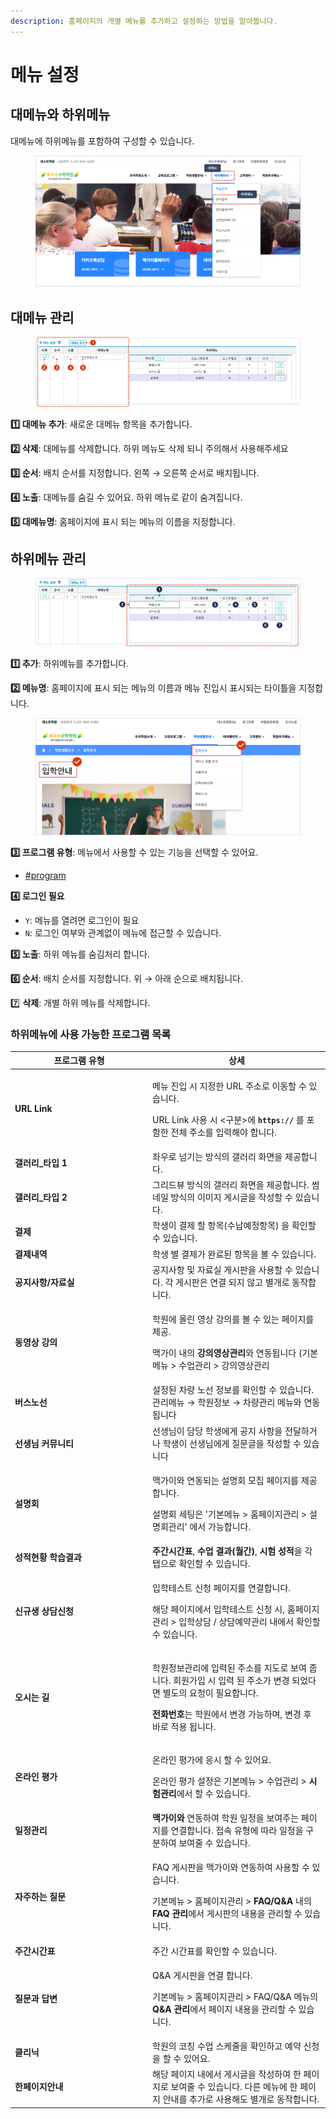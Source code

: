```yaml
---
description: 홈페이지의 개별 메뉴를 추가하고 설정하는 방법을 알아봅니다.
---
```


# 메뉴 설정

## **대메뉴와 하위메뉴**

대메뉴에 하위메뉴를 포함하여 구성할 수 있습니다.

<figure><img src="../../.gitbook/assets/image (219).png" alt=""><figcaption></figcaption></figure>

## **대메뉴 관리**

<figure><img src="../../.gitbook/assets/image (222).png" alt=""><figcaption></figcaption></figure>

**1️⃣ 대메뉴 추가**: 새로운 대메뉴 항목을 추가합니다.

**2️⃣ 삭제**: 대메뉴를 삭제합니다. 하위 메뉴도 삭제 되니 주의해서 사용해주세요

**3️⃣ 순서**: 배치 순서를 지정합니다. 왼쪽 → 오른쪽 순서로 배치됩니다. &#x20;

**4️⃣ 노출**: 대메뉴를 숨길 수 있어요. 하위 메뉴로 같이 숨겨집니다.

**5️⃣ 대메뉴명**: 홈페이지에 표시 되는 메뉴의 이름을 지정합니다.

## **하위메뉴 관리**&#x20;

<figure><img src="../../.gitbook/assets/image (223).png" alt=""><figcaption></figcaption></figure>

**1️⃣ 추가**: 하위메뉴를 추가합니다.

**2️⃣ 메뉴명**: 홈페이지에 표시 되는 메뉴의 이름과 메뉴 진입시 표시되는 타이틀을 지정합니다.



<figure><img src="../../.gitbook/assets/image (221).png" alt=""><figcaption></figcaption></figure>

**3️⃣ 프로그램 유형**: 메뉴에서 사용할 수 있는 기능을 선택할 수 있어요.

* [#program](menu.md#program "mention")

**4️⃣ 로그인 필요**

* `Y`: 메뉴를 열려면 로그인이 필요
* `N`: 로그인 여부와 관계없이 메뉴에 접근할 수 있습니다.

**5️⃣ 노출**: 하위 메뉴를 숨김처리 합니다.

**6️⃣ 순서**: 배치 순서를 지정합니다. 위 → 아래 순으로 배치됩니다.&#x20;

7️⃣ **삭제**: 개별 하위 메뉴를 삭제합니다.

### 하위메뉴에 사용 가능한 프로그램 목록 <a href="#program" id="program"></a>

<table><thead><tr><th width="206">프로그램 유형</th><th>상세</th></tr></thead><tbody><tr><td><strong>URL Link</strong></td><td><p>메뉴 진입 시 지정한 URL 주소로 이동할 수 있습니다.</p><p>URL Link 사용 시 &#x3C;구분>에 <strong><code>https://</code></strong> 를 포함한 전체 주소를 입력해야 합니다.</p></td></tr><tr><td><strong>갤러리_타입 1</strong></td><td>좌우로 넘기는 방식의 갤러리 화면을 제공합니다.</td></tr><tr><td><strong>갤러리_타입 2</strong></td><td>그리드뷰 방식의 갤러리 화면을 제공합니다. 썸네일 방식의 이미지 게시글을 작성할 수 있습니다.</td></tr><tr><td><strong>결제</strong></td><td>학생이 결제 할 항목(수납예정항목) 을 확인할 수 있습니다.</td></tr><tr><td><strong>결제내역</strong></td><td>학생 별 결제가 완료된 항목을 볼 수 있습니다.</td></tr><tr><td><strong>공지사항/자료실</strong></td><td>공지사항 및 자료실 게시판을 사용할 수 있습니다. 각 게시판은 연결 되지 않고 별개로 동작합니다.</td></tr><tr><td><strong>동영상 강의</strong></td><td><p>학원에 올린 영상 강의를 볼 수 있는 페이지를 제공.</p><p>맥가이 내의 <strong>강의영상관리</strong>와 연동됩니다 (기본메뉴 > 수업관리 > 강의영상관리</p></td></tr><tr><td><strong>버스노선</strong></td><td>설정된 차량 노선 정보를 확인할 수 있습니다. 관리메뉴 → 학원정보 → 차량관리 메뉴와 연동됩니다 </td></tr><tr><td><strong>선생님 커뮤니티</strong></td><td>선생님이 담당 학생에게 공지 사항을 전달하거나 학생이 선생님에게 질문글을 작성할 수 있습니다</td></tr><tr><td><strong>설명회</strong></td><td><p>맥가이와 연동되는 설명회 모집 페이지를 제공합니다. </p><p>설명회 세팅은 '기본메뉴 > 홈페이지관리 > 설명회관리' 에서 가능합니다.</p></td></tr><tr><td><strong>성적현황 학습결과</strong></td><td><strong>주간시간표</strong>, <strong>수업 결과(월간)</strong>, <strong>시험 성적</strong>을 각 탭으로 확인할 수 있습니다.</td></tr><tr><td><strong>신규생 상담신청</strong></td><td><p>입학테스트 신청 페이지를 연결합니다.</p><p>해당 페이지에서 입학테스트 신청 시, 홈페이지 관리 > 입학상담 / 상담예약관리 내에서 확인할 수 있습니다.</p></td></tr><tr><td><strong>오시는 길</strong></td><td><p>학원정보관리에 입력된 주소를 지도로 보여 줍니다. 회원가입 시 입력 된 주소가 변경 되었다면 별도의 요청이 필요합니다.</p><p><strong>전화번호</strong>는 학원에서 변경 가능하며, 변경 후 바로 적용 됩니다.</p></td></tr><tr><td><strong>온라인 평가</strong></td><td><p>온라인 평가에 응시 할 수 있어요. </p><p>온라인 평가 설정은 기본메뉴 > 수업관리 > <strong>시험관리</strong>에서 할 수 있습니다.</p></td></tr><tr><td><strong>일정관리</strong></td><td><strong>맥가이와</strong> 연동하여 학원 일정을 보여주는 페이지를 연결합니다. 접속 유형에 따라 일정을 구분하여 보여줄 수 있습니다.</td></tr><tr><td><strong>자주하는 질문</strong></td><td><p>FAQ 게시판을 맥가이와 연동하여 사용할 수 있습니다.</p><p>기본메뉴 > 홈페이지관리 > <strong>FAQ/Q&#x26;A</strong> 내의 <strong>FAQ 관리</strong>에서 게시판의 내용을 관리할 수 있습니다.</p></td></tr><tr><td><strong>주간시간표</strong></td><td>주간 시간표를 확인할 수 있습니다.</td></tr><tr><td><strong>질문과 답변</strong></td><td><p>Q&#x26;A 게시판을 연결 합니다.</p><p>기본메뉴 > 홈페이지관리 > FAQ/Q&#x26;A 메뉴의 <strong>Q&#x26;A 관리</strong>에서 페이지 내용을 관리할 수 있습니다.</p></td></tr><tr><td><strong>클리닉</strong></td><td>학원의 코칭 수업 스케줄을 확인하고 예약 신청을 할 수 있어요.</td></tr><tr><td><strong>한페이지안내</strong></td><td>해당 페이지 내에서 게시글을 작성하여 한 페이지로 보여줄 수 있습니다. 다른 메뉴에 한 페이지 안내를 추가로 사용해도 별개로 동작합니다.</td></tr></tbody></table>
